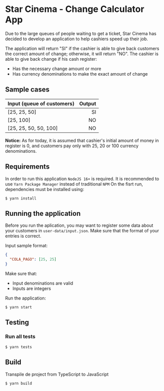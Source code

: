 # Star Cinema - Change Calculator App
Due to the large queues of people waiting to get a ticket, Star Cinema has decided to develop an application to help cashiers speed up their job.

The application will return "SI" if the cashier is able to give back customers the correct amount of change; otherwise, it will return "NO".
The cashier is able to give back change if his cash register:
- Has the necessary change amount or more
- Has currency denominations to make the exact amount of change

## Sample cases
| Input (queue of customers)  | Output      |
| :-------------------------- | -----------:|
| [25, 25, 50]                | SI          |
| [25, 100]                   | NO          |
| [25, 25, 50, 50, 100]       | NO          |

**Notice:** As for today, it is assumed that cashier's initial amount of money in register is 0, and customers pay only with 25, 20 or 100 currency denominations.

## Requirements
In order to run this application ```NodeJS 16+``` is required. It is recommended to use ```Yarn Package Manager``` instead of traditional ```NPM``` On the fisrt run, dependencies must be installed using:
```console
$ yarn install
```

## Running the application
Before you run the aplication, you may want to register some data about your customers in ```user-data/input.json```. Make sure that the format of your entries is correct.

Input sample format: 
```json
{
  "COLA_PAGO": [25, 25]
}
```

Make sure that:
- Input denominations are valid
- Inputs are integers

Run the application:

```console
$ yarn start
```

## Testing
### Run all tests
```console
$ yarn tests
```
## Build
Transpile de project from TypeScript to JavaScript
```console
$ yarn build
```

